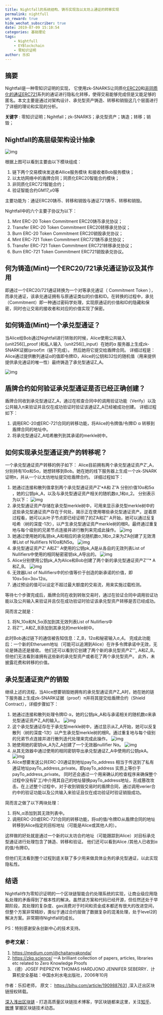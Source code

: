 ```yaml
---
title: Nightfall的系统结构、铸币实现及以太坊上通证的转移实现
permalink: nightfull
un_reward: true
hide_wechat_subscriber: true
date: 2019-07-09 15:10:54
categories: 基础理论
tags: 
    - Nightfull
    - EYBlockchain
    - 零知识证明
author: 乐扣
---
```



## 摘要

Nightfall是一种零知识证明的实现， 它使用zk-SNARKS让同质化[ERC20](https://learnblockchain.cn/2018/01/12/create_token/)和[非同质化的通证ERC721](https://learnblockchain.cn/2018/03/23/token-erc721/)系列的通证进行隐私化转移，使得交易能够完成但是又能足够的匿名。本文主要是通过对架构设计、承兑型资产铸造、转移和销毁这几个层面进行了详细的理论和实现的分析。


**关键字** : 零知识证明；Ngihtfall；zk-SNARKS；承兑型资产；铸造；转移；销毁；

<!-- more -->

## Nightfall的高层级架构设计抽象

![img](https://img.learnblockchain.cn/2019/07/09_338669390.png)  

根据上图可以看到主要由以下模块组成：
1. 链下两个交易模块发送者Allice服务模块 和接收者Bob服务模块；
2. 以太坊网络中的盾牌合同；同质化ERC20智能合约模块；
3. 非同质化ERC721智能合约；
4. 验证智能合约GM17_v0等

主要功能为：通证ERC20铸币、转移和销毁与通证721铸币、转移和销毁。 

Nightfall中的六个主要子协议为以下：
1. Mint ERC-20 Token Commitment ERC20铸币承兑协议；
2. Transfer ERC-20 Token Commitment ERC20转移承兑协议；
3. Burn ERC-20 Token Commitment ERC20销毁承兑协议；
4. Mint ERC-721 Token Commitment ERC721铸币承兑协议；
5. Transfer ERC-721 Token Commitment ERC721转移承兑协议；
6. Burn ERC-721 Token Commitment ERC721销毁承兑协议。

## 何为铸造(Mint)一个ERC20/721承兑通证协议及其作用

即通过一个ERC20/721通证转换为一个对等承兑通证（ Commitment Token ），而承兑通证，该承兑通证拥有与原通证类似的价值和ID。在转换的过程中，承兑（Commitment）即一种通过密码学处理，实现原通证的价值和ID的隐藏和保密，同时也让交易的接收者和对应的价值实现了保密。

## 如何铸造(Mint)一个承兑型通证？

当Alice给Bob通过Nightfall进行转账的时候，Alice使用公共输入(unit256[]_proof )和私人输入（unit256[]_input）在她的α 服务器上生成zk-SNARK证据(proof)π（链下完成）。 然后她将它提交给盾牌合同。 详细过程是： Alice通过提供散列通证α的值即令牌ID，Alice的公钥和32位的随机值（用来提供提供承兑通证的唯一性）最终铸造了承兑型通证Z_A。

![img](https://img.learnblockchain.cn/2019/07/09_170121959.png!/scale/40%) 

## 盾牌合约如何验证承兑型通证是否已经正确创建？

盾牌合同收到承兑型通证Z_A，通过在核查合同中的调用验证功能（Verify）以及公共输入π来验证并且仅在成功验证时验证该通证Z_A已经被成功创建。 详细过程如下：
1. 调用ERC-20或ERC-721合同的转移功能，将Alice的令牌值/令牌ID α 转移到盾牌合同的地址中。 
2. 将承兑型通证Z_A哈希散列到其承诺的merkle树中。

##  如何实现承兑型通证资产的转移呢？

一个承兑型通证资产转移的例子如下：
Alice目前拥有两个承兑型通证资产Z’_A，分别持有10α和5α，她想转移到Bob。她在她的线下服务器上生成一个zk-SNARK证明π，并从一个以太坊地址提交给盾牌合约。 
详细过程如下：
1. 她通过连接和散列值拿到两个承兑型通证资产Z’*A和 Z’’A 分别价值10α和5α ，她的公钥pk_A，以及与承兑型通证资产相关的随机数σ_1和σ_2。
   分别表示为以下：
![img](https://img.learnblockchain.cn/2019/07/09_395263711.png!/scale/40%)
2. 承兑型通证资产存储在承兑型merkle树中，可用来显示承兑型merkle树中的这些承兑型通证资产存在于何处，揭示正在使用哪些承兑型通证资产。逆着原过程看，她可以从叶子节点即已经证明了的Z’A和Z’’ A开始，她可以通过反复哈希（树的深度-1次），以产生承兑型通证资产merkle树的根R。最终通过重复地与每个级别的兄弟节点连接并进行散列来完成此操作。
![img](https://img.learnblockchain.cn/2019/07/09_853500099.png!/scale/40%)
3. 她通过使用她的私钥sk_A和相应的承兑随机数σ_1和σ_2来为Z’A创建了无效清单List of Nullifiers N10α和N5α。
![img](https://img.learnblockchain.cn/2019/07/09_474710332.png!/scale/40%)
4. 承兑型通证资产Z’ A和Z’’ A使用的公钥pk_A是从各自的无效列表List of Nullifiers中使用的相同秘密密钥sk_A导出的。
![img](https://img.learnblockchain.cn/2019/07/09_241051951.png!/scale/40%)
5. Alice分别使用公钥pk_A为Alice和Bob创建了两个新的承兑型通证资产Z’’’* A和Z_B。
![img](https://img.learnblockchain.cn/2019/07/09_491693224.png!/scale/40%) 
6. 无效器List of Nullifiers中的价值等价于创造的新承诺的价值，即10α+5α=3α+12α。
7. 通过预设的值可以设定不超过最大额度的交易流，用来实施过载检测。
 
等待七个步骤完成后，盾牌合同在收到转账交易时，通过在验证合同中调用验证功能以及公共输入来验证并且仅在成功验证时验证该承兑型资产转移是否已经成功。

简而言之就是： 
1. 将N_10α和N_5α添加到其无效列表List of Nullifiers中 
2. 将Z’’’_ A和Z_B添加到其承兑的merkle树中。

此时Bob通过链下的通信被告知信息：Z_B，12α和秘密输入σ_4。
完成此功能后：一个新的Etheruem地址（可能可以追溯到Alice）在许多令牌承诺中无效，无论是铸造还是接收。 他们还可以看到它创建了两个新的承兑型资产Z’’’_ A和Z_B。 但他们无法看到谁拥有这些新的承兑型资产或者花了两个承兑型资产。 此外，未披露花费和转移的价值。


## 承兑型通证资产的销毁

继续上述的流程，当Alice想要销毁她拥有的承兑型通证资产Z_A时，她在她的链下服务器上生成zk-SNARK证据（proof）π并将其提交给盾牌合约（Shield Contract），详细步骤如下： 

1. 她通过连接和散列处理令牌ID α，她的公钥pk_A和与承诺相关的随机数σ来承兑型通证资产Z_A的输入。 
![img](https://img.learnblockchain.cn/2019/07/09_617070977.png!/scale/40%) 
2. 这个承兑型通证存在于承兑型merkle树中，通过显示从Z_A开始，她可以反复散列（树的深度-1次）以产生承兑型merkle树的根R。通过重复地与每个级别的兄弟节点连接并进行散列迭代处理来完成此操作。 
![img](https://img.learnblockchain.cn/2019/07/09_451524107.png!/scale/40%) 
3. 她使用她的密钥sk_A为Z_A创建了一个无效器nullifier Nα。
![img](https://img.learnblockchain.cn/2019/07/09_809437454.png!/scale/40%) 
4. 从其无效器中通过使用的相同密钥导出承兑型通证Z_A中使用的公钥pkA。
![img](https://img.learnblockchain.cn/2019/07/09_820219435.png!/scale/40%) 
5. Alice想要发送公共ERC-20通证到地址payTo_address 相当于传送到了私有通证地址payTo_address_private。即payTo_address 实质上等价于payTo_address_private。 同时还会通过一个用来确认的检查程序来确保整个过程中没有矿工/中介用其自己的地址替换payTo_address地址，形成篡改攻击。在上述整个过程中，对于收到销毁交易时的盾牌合同，通过调用verier合约中的验证功能以及公共输入来验证且仅在成功验证时验证销毁成功。

 简而言之做了以下两块处理： 
 1. 将N_α添加到其无效列表中。
 2. 调用ERC-20或ERC-721合同的转移功能，将α的值/令牌ID从盾牌合同的地址转移到Alice指定的目标地址（可能是Alice或其他人的）。 
   
这样做的好处就是通过一个新的以太坊合约地址（可能跟踪到Alice）对目标承兑型通证进行处理包含了铸造、转移和验证。 他们还可以看到Alice /其他人已收到α的值/令牌ID。 

但他们无法看到整个过程到底关联了多少用来做具体业务的承兑型通证，以此实现隐私性。

##  结语

Nightfall作为零知识证明的一个区块链智能合约处理系统的实现，让商业级应用隐私处理的矛盾得到了根本性的解决。虽然该方案和代码已经开源，但任然还处于早期阶段，其处理的复杂度、gas消费对于时间和资金成本都还有很大的改进空间，但整个方案非常精妙，类似于通过合约层做了数据复杂的混淆处理，处于level2的解决方案。非常期待Nightfall的成长。 

PS：特别感谢安永创新中心的技术支持。

### 参考文献：
1. https://medium.com/@chaitanyakonda/ 
2. https://zkp.science/ —A brilliant collection of papers, articles, libraries etc related to Zero Knowledge Proofs 
3. （德）JOSEF PIEPRZYK THOMAS HARDJONO JENNIFER SEBERRY．计算机安全基础：中国水利水电出版社，2006年10月

作者：乐扣老师， 原文： https://bihu.com/article/1909887631 ,深入迁出区块链授权转载。


[深入浅出区块链](https://learnblockchain.cn/) - 打造高质量区块链技术博客，学区块链都来这里，关注[知乎](https://www.zhihu.com/people/xiong-li-bing/activities)、[微博](https://weibo.com/517623789) 掌握区块链技术动态。
